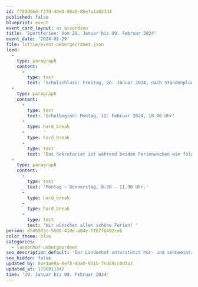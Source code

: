 ```yaml
---
id: f789d86d-f379-48e0-98a0-85efa1a823d4
published: false
blueprint: event
event_card_layout: as_accordion
title: 'Sportferien: Vom 29. Januar bis 09. Februar 2024'
event_date: '2024-01-29'
file: lottie/event-uebergeordnet.json
lead:
  -
    type: paragraph
    content:
      -
        type: text
        text: 'Schulschluss: Freitag, 26. Januar 2024, nach Stundenplan'
  -
    type: paragraph
    content:
      -
        type: text
        text: 'Schulbeginn: Montag, 12. Februar 2024, 10.00 Uhr'
      -
        type: hard_break
      -
        type: hard_break
      -
        type: text
        text: 'Das Sekretariat ist während beiden Ferienwochen wie folgt offen:'
  -
    type: paragraph
    content:
      -
        type: text
        text: 'Montag – Donnerstag, 8.30 – 11.30 Uhr.'
      -
        type: hard_break
      -
        type: hard_break
      -
        type: text
        text: 'Wir wünschen allen schöne Ferien! '
person: 85495d3c-5606-41de-a04e-ff67f6492ce6
color_theme: blue
categories:
  - landenhof-uebergeordnet
seo_description_default: 'Der Landenhof unterstützt hör- und sehbeeinträchtigte Kinder & Jugendliche in ihrem selbstbestimmten Leben durch Förderung ihrer Fähigkeiten & Entwicklung'
seo_hidden: false
updated_by: 04e1ae9a-6ef8-4ba0-931b-7cd69cc0d3a2
updated_at: 1706011342
time: '29. Januar bis 09. Februar 2024'
---
```

